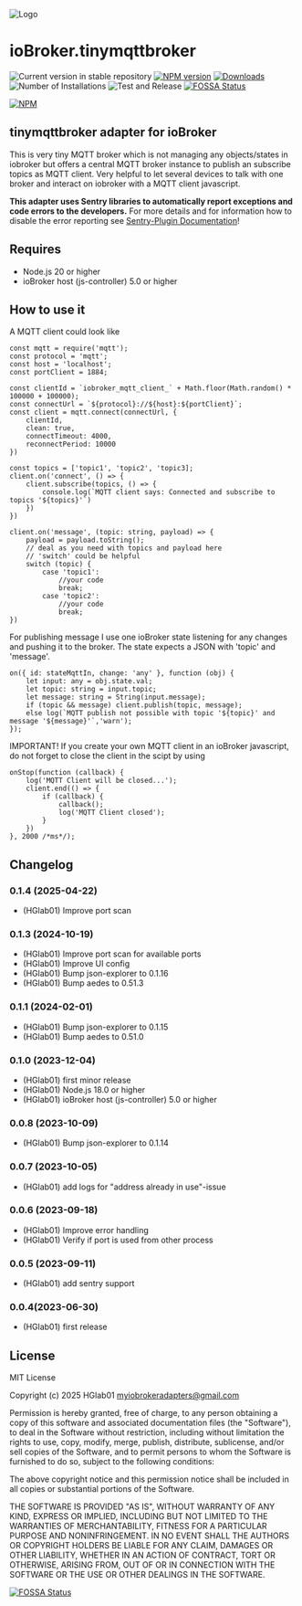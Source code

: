 ![Logo](admin/tinymqttbroker.png)
# ioBroker.tinymqttbroker

![Current version in stable repository](https://iobroker.live/badges/tinymqttbroker-stable.svg)
[![NPM version](https://img.shields.io/npm/v/iobroker.tinymqttbroker.svg)](https://www.npmjs.com/package/iobroker.tinymqttbroker)
[![Downloads](https://img.shields.io/npm/dm/iobroker.tinymqttbroker.svg)](https://www.npmjs.com/package/iobroker.tinymqttbroker)
![Number of Installations](https://iobroker.live/badges/tinymqttbroker-installed.svg)
![Test and Release](https://github.com/HGlab01/ioBroker.tinymqttbroker/workflows/Test%20and%20Release/badge.svg)
[![FOSSA Status](https://app.fossa.com/api/projects/git%2Bgithub.com%2FHGlab01%2FioBroker.tinyMQTTbroker.svg?type=shield&issueType=license)](https://app.fossa.com/projects/git%2Bgithub.com%2FHGlab01%2FioBroker.tinyMQTTbroker?ref=badge_shield&issueType=license)

[![NPM](https://nodei.co/npm/iobroker.tinymqttbroker.png?downloads=true)](https://nodei.co/npm/iobroker.tinymqttbroker/)

## tinymqttbroker adapter for ioBroker

This is very tiny MQTT broker which is not managing any objects/states in iobroker but offers a central MQTT broker instance to publish an subscribe topics as MQTT client. Very helpful to let several devices to talk with one broker and interact on iobroker with a MQTT client javascript.

**This adapter uses Sentry libraries to automatically report exceptions and code errors to the developers.** For more details and for information how to disable the error reporting see [Sentry-Plugin Documentation](https://github.com/ioBroker/plugin-sentry#plugin-sentry)!

## Requires
* Node.js 20 or higher
* ioBroker host (js-controller) 5.0 or higher

## How to use it
A MQTT client could look like
```
const mqtt = require('mqtt');
const protocol = 'mqtt';
const host = 'localhost';
const portClient = 1884;

const clientId = `iobroker_mqtt_client_` + Math.floor(Math.random() * 100000 + 100000);
const connectUrl = `${protocol}://${host}:${portClient}`;
const client = mqtt.connect(connectUrl, {
    clientId,
    clean: true,
    connectTimeout: 4000,
    reconnectPeriod: 10000
})

const topics = ['topic1', 'topic2', 'topic3];
client.on('connect', () => {
    client.subscribe(topics, () => {
        console.log(`MQTT client says: Connected and subscribe to topics '${topics}'`)
    })
})

client.on('message', (topic: string, payload) => {
    payload = payload.toString();
    // deal as you need with topics and payload here
    // 'switch' could be helpful
    switch (topic) {
        case 'topic1':
            //your code
            break;
        case 'topic2':
            //your code
            break;
})
```

For publishing message I use one ioBroker state listening for any changes and pushing it to the broker.
The state expects a JSON with 'topic' and 'message'.
```
on({ id: stateMqttIn, change: 'any' }, function (obj) {
    let input: any = obj.state.val;
    let topic: string = input.topic;
    let message: string = String(input.message);
    if (topic && message) client.publish(topic, message);
    else log(`MQTT publish not possible with topic '${topic}' and message '${message}'`,'warn');
});
```
IMPORTANT! If you create your own MQTT client in an ioBroker javascript, do not forget to close the client in the scipt by using
```
onStop(function (callback) {
    log('MQTT Client will be closed...');
    client.end(() => {
        if (callback) {
            callback();
            log('MQTT Client closed');
        }
    })
}, 2000 /*ms*/);
```

## Changelog
<!--
	Placeholder for the next version (at the beginning of the line):
	### **WORK IN PROGRESS**
-->
### 0.1.4 (2025-04-22)
* (HGlab01) Improve port scan

### 0.1.3 (2024-10-19)
* (HGlab01) Improve port scan for available ports
* (HGlab01) Improve UI config
* (HGlab01) Bump json-explorer to 0.1.16
* (HGlab01) Bump aedes to 0.51.3

### 0.1.1 (2024-02-01)
* (HGlab01) Bump json-explorer to 0.1.15
* (HGlab01) Bump aedes to 0.51.0

### 0.1.0 (2023-12-04)
* (HGlab01) first minor release
* (HGlab01) Node.js 18.0 or higher
* (HGlab01) ioBroker host (js-controller) 5.0 or higher

### 0.0.8 (2023-10-09)
* (HGlab01) Bump json-explorer to 0.1.14

### 0.0.7 (2023-10-05)
* (HGlab01) add logs for "address already in use"-issue

### 0.0.6 (2023-09-18)
* (HGlab01) Improve error handling
* (HGlab01) Verify if port is used from other process

### 0.0.5 (2023-09-11)
* (HGlab01) add sentry support

### 0.0.4(2023-06-30)
* (HGlab01) first release

## License
MIT License

Copyright (c) 2025 HGlab01 <myiobrokeradapters@gmail.com>

Permission is hereby granted, free of charge, to any person obtaining a copy
of this software and associated documentation files (the "Software"), to deal
in the Software without restriction, including without limitation the rights
to use, copy, modify, merge, publish, distribute, sublicense, and/or sell
copies of the Software, and to permit persons to whom the Software is
furnished to do so, subject to the following conditions:

The above copyright notice and this permission notice shall be included in all
copies or substantial portions of the Software.

THE SOFTWARE IS PROVIDED "AS IS", WITHOUT WARRANTY OF ANY KIND, EXPRESS OR
IMPLIED, INCLUDING BUT NOT LIMITED TO THE WARRANTIES OF MERCHANTABILITY,
FITNESS FOR A PARTICULAR PURPOSE AND NONINFRINGEMENT. IN NO EVENT SHALL THE
AUTHORS OR COPYRIGHT HOLDERS BE LIABLE FOR ANY CLAIM, DAMAGES OR OTHER
LIABILITY, WHETHER IN AN ACTION OF CONTRACT, TORT OR OTHERWISE, ARISING FROM,
OUT OF OR IN CONNECTION WITH THE SOFTWARE OR THE USE OR OTHER DEALINGS IN THE
SOFTWARE.

[![FOSSA Status](https://app.fossa.com/api/projects/git%2Bgithub.com%2FHGlab01%2FioBroker.tinyMQTTbroker.svg?type=large&issueType=license)](https://app.fossa.com/projects/git%2Bgithub.com%2FHGlab01%2FioBroker.tinyMQTTbroker?ref=badge_large&issueType=license)
